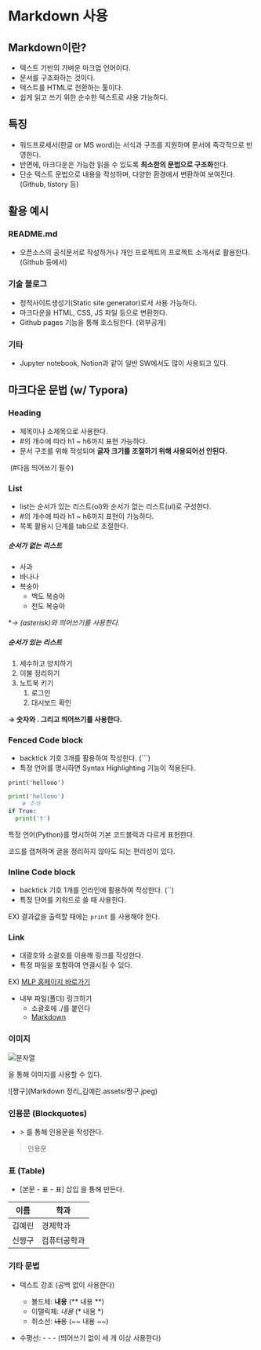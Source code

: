 # Markdown 사용

## Markdown이란?

* 텍스트 기반의 가벼운 마크업 언어이다. 
* 문서를 구조화하는 것이다. 
* 텍스트를 HTML로 전환하는 툴이다. 
* 쉽게 읽고 쓰기 위한 순수한 텍스트로 사용 가능하다.



## 특징

* 워드프로세서(한글 or MS word)는 서식과 구조를 지원하며 문서에 즉각적으로 반영한다.
* 반면에, 마크다운은 가능한 읽을 수 있도록 **최소한의 문법으로 구조화**한다. 
* 단순 텍스트 문법으로 내용을 작성하며, 다양한 환경에서 변환하여 보여진다. (Github, tistory 등)



## 활용 예시

### README.md

* 오픈소스의 공식문서로 작성하거나 개인 프로젝트의 프로젝트 소개서로 활용한다. (Github 등에서)

  

### 기술 블로그

* 정적사이트생성기(Static site generator)로서 사용 가능하다. 
* 마크다운을 HTML, CSS, JS 파일 등으로 변환한다.
* Github pages 기능을 통해 호스팅한다. (외부공개)



### 기타 

* Jupyter notebook, Notion과 같이 일반 SW에서도 많이 사용되고 있다. 



## 마크다운 문법 (w/ Typora)

### Heading

* 제목이나 소제목으로 사용한다.
* #의 개수에 따라 h1 ~ h6까지 표현 가능하다.
* 문서 구조를 위해 작성되며 **글자 크기를 조절하기 위해 사용되어선 안된다.** 

​	(#다음 띄어쓰기 필수)



### List

* list는 순서가 있는 리스트(ol)와 순서가 없는 리스트(ul)로 구성한다.
* \#의 개수에 따라 h1 ~ h6까지 표현이 가능하다. 
* 목록 활용시 단계를 tab으로 조절한다. 



##### 순서가 없는 리스트

* 사과
* 바나나
* 복숭아
  * 백도 복숭아
  * 천도 복숭아

**→ *(asterisk)와 띄어쓰기를 사용한다.**



##### 순서가 있는 리스트

<To Do List in the morning>

1. 세수하고 양치하기
2. 이불 정리하기
3. 노트북 키기
   1. 로그인
   2. 대시보드 확인

**→ 숫자와 . 그리고 띄어쓰기를 사용한다.**



### Fenced Code block

* backtick 기호 3개를 활용하여 작성한다. (```)
* 특정 언어를 명시하면 Syntax Highlighting 기능이 적용된다. 

```
print('hellooo')
```

```python
print('hellooo')
	# 주석
if True:
  print('t')
```



특정 언어(Python)를 명시하여 기본 코드블럭과 다르게 표현한다. 

코드를 캡쳐하며 글을 정리하지 않아도 되는 편리성이 있다. 



### Inline Code block

*  backtick 기호 1개를 인라인에 활용하여 작성한다. (``)
* 특정 단어를 키워드로 쓸 때 사용한다. 

EX) 결과값을 출력할 때에는 `print` 를 사용해야 한다. 



### Link

* 대괄호와 소괄호를 이용해 링크를 작성한다.
* 특정 파일을 포함하여 연결시킬 수 있다. 

EX) [MLP 홈페이지 바로가기](https://lc.multicampus.com/k-digital/#/login)

* 내부 파일(폴더) 링크하기
  * 소괄호에 ./를 붙인다
  * [Markdown](./Markdown)



### 이미지

![문자열](url)

을 통해 이미지를 사용할 수 있다.

 ![짱구](Markdown 정리_김예린.assets/짱구.jpeg)

### 인용문 (Blockquotes)

* \> 를 통해 인용문을 작성한다. 

> 인용문



### 표 (Table)

* [본문 - 표 - 표] 삽입 을 통해 만든다. 

| 이름   | 학과         |
| ------ | ------------ |
| 김예린 | 경제학과     |
| 신짱구 | 컴퓨터공학과 |



### 기타 문법

* 텍스트 강조 (공백 없이 사용한다)

  * 볼드체: **내용** (** 내용 **)
  * 이탤릭체: *내용* (* 내용 *)
  * 취소선: ~~내용~~ (~~ 내용 ~~)

* 수평선:  - - - (띄어쓰기 없이 세 개 이상 사용한다)

  

  